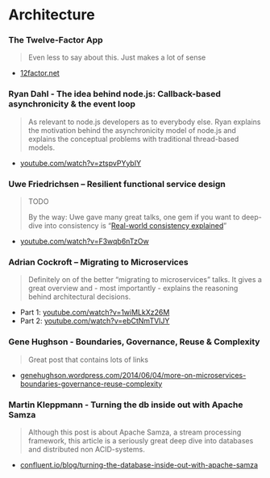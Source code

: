 # Architecture

### The Twelve-Factor App

> Even less to say about this. Just makes a lot of sense

* [12factor.net](http://12factor.net/)

### Ryan Dahl - The idea behind node.js: Callback-based asynchronicity & the event loop

> As relevant to node.js developers as to everybody else. Ryan explains the motivation behind the asynchronicity model of node.js and explains the conceptual problems with traditional thread-based models.

* [youtube.com/watch?v=ztspvPYybIY](https://www.youtube.com/watch?v=ztspvPYybIY)

### Uwe Friedrichsen – Resilient functional service design

> TODO
>
> By the way: Uwe gave many great talks, one gem if you want to deep-dive into consistency is “[Real-world consistency explained](https://www.youtube.com/watch?v=WG3xKyldSK0)”

* [youtube.com/watch?v=F3wqb6nTzOw](https://www.youtube.com/watch?v=F3wqb6nTzOw)

### Adrian Cockroft – Migrating to Microservices

> Definitely on of the better “migrating to microservices” talks. It gives a great overview and - most importantly - explains the reasoning behind architectural decisions.

* Part 1: [youtube.com/watch?v=1wiMLkXz26M](https://www.youtube.com/watch?v=1wiMLkXz26M)
* Part 2: [youtube.com/watch?v=ebCtNmTVIJY](https://www.youtube.com/watch?v=ebCtNmTVIJY)

### Gene Hughson - Boundaries, Governance, Reuse & Complexity

> Great post that contains lots of links

* [genehughson.wordpress.com/2014/06/04/more-on-microservices-boundaries-governance-reuse-complexity](https://genehughson.wordpress.com/2014/06/04/more-on-microservices-boundaries-governance-reuse-complexity/)

### Martin Kleppmann - Turning the db inside out with Apache Samza

> Although this post is about Apache Samza, a stream processing framework, this article is a seriously great deep dive into databases and distributed non ACID-systems.

* [confluent.io/blog/turning-the-database-inside-out-with-apache-samza](https://www.confluent.io/blog/turning-the-database-inside-out-with-apache-samza/)



